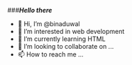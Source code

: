  ###_**Hello there**_

- 👋 Hi, I’m @binaduwal
- 👀 I’m interested in web development
- 🌱 I’m currently learning HTML
- 💞️ I’m looking to collaborate on ...
- 📫 How to reach me ...

<!---
binaduwal/binaduwal is a ✨ special ✨ repository because its `README.md` (this file) appears on your GitHub profile.
You can click the Preview link to take a look at your changes.
--->
